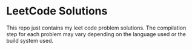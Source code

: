 # LeetCode Solutions

This repo just contains my leet code problem solutions.
The compilation step for each problem may vary depending on the language used or the build system used.
